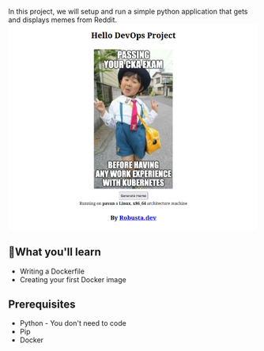 In this project, we will setup and run a simple python application that gets and displays memes from Reddit.
![Meme Generator](./images/memegeneratorexample.png)

## 🎯What you'll learn
* Writing a Dockerfile 
* Creating your first Docker image

## Prerequisites
* Python - You don't need to code
* Pip
* Docker
